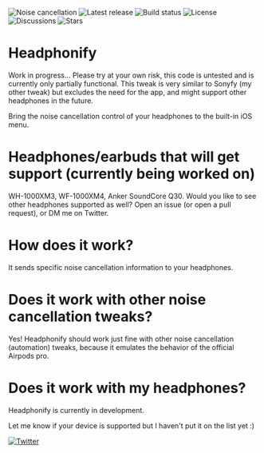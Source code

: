 ![Noise cancellation](Headphonifypreferences/Resources/banner.png)
![Latest release](https://img.shields.io/github/v/tag/semvis123/Headphonify?include_prereleases&label=Latest%20release&style=flat-square)
![Build status](https://img.shields.io/github/workflow/status/semvis123/Headphonify/Build?style=flat-square)
![License](https://img.shields.io/github/license/semvis123/Headphonify?style=flat-square)
![Discussions](https://img.shields.io/github/discussions/semvis123/Headphonify?style=flat-square)
![Stars](https://img.shields.io/github/stars/semvis123/Headphonify?style=social)
# Headphonify
Work in progress...
Please try at your own risk, this code is untested and is currently only partially functional.
This tweak is very similar to Sonyfy (my other tweak) but excludes the need for the app, and might support other headphones in the future.

Bring the noise cancellation control of your headphones to the built-in iOS menu.

# Headphones/earbuds that will get support (currently being worked on)
WH-1000XM3, WF-1000XM4, Anker SoundCore Q30. Would you like to see other headphones supported as well? Open an issue (or open a pull request), or DM me on Twitter.

# How does it work?
It sends specific noise cancellation information to your headphones.

# Does it work with other noise cancellation tweaks?
Yes! Headphonify should work just fine with other noise cancellation (automation) tweaks, because it emulates the behavior of the official Airpods pro.

# Does it work with my headphones?
Headphonify is currently in development.


Let me know if your device is supported but I haven't put it on the list yet :)  
  
[![Twitter](https://img.shields.io/twitter/follow/semvis123?style=social)](https://twitter.com/semvis123)

